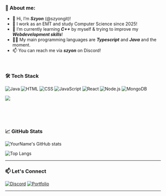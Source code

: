 ### 👋 About me:

- 👋 Hi, I’m ***Szyon*** (@szyongit)!
- 👀 I work as an EMT and study Computer Science since 2025!
- 🌱 I’m currently learning ***C++*** by myself & trying to improve my ***Webdevelopment skills***!
- 👩‍💻 My main programming languages are ***Typescript*** and ***Java*** and the moment.
- 📫 You can reach me via ***szyon*** on Discord!<br/><br/><br/>

### 🛠️ Tech Stack

![Java](https://img.shields.io/badge/-React-black?style=flat-square&logo=java)
![HTML](https://img.shields.io/badge/-JavaScript-black?style=flat-square&logo=html)
![CSS](https://img.shields.io/badge/-JavaScript-black?style=flat-square&logo=css)
![JavaScript](https://img.shields.io/badge/-JavaScript-black?style=flat-square&logo=javascript)
![React](https://img.shields.io/badge/-React-black?style=flat-square&logo=react)
![Node.js](https://img.shields.io/badge/-Node.js-black?style=flat-square&logo=node.js)
![MongoDB](https://img.shields.io/badge/-MongoDB-black?style=flat-square&logo=mongodb)

<img src="https://github-readme-stats.vercel.app/api/top-langs/?username=szyongit&layout=compact&theme=tokyonight" />

<br/><br/><br/>

### 📈 GitHub Stats

![YourName's GitHub stats](https://github-readme-stats.vercel.app/api?username=szyongit&show_icons=true&theme=radical)

![Top Langs](https://github-readme-stats.vercel.app/api/top-langs/?username=szyongit&layout=compact&theme=radical)

---

### 📫 Let's Connect

[![Discord](https://img.shields.io/badge/-LinkedIn-blue?style=flat-square&logo=discord)](https://discordapp.com/users/637347742766858250)
[![Portfolio](https://img.shields.io/badge/-Portfolio-000?style=flat-square&logo=firefox&logoColor=white)](https://szyon.at)

---

<!---![GitHub Stats](https://github-readme-streak-stats.herokuapp.com/?user=your-github-username&theme=tokyonight)--->


<!---
szyongit/szyongit is a ✨ special ✨ repository because its `README.md` (this file) appears on your GitHub profile.
You can click the Preview link to take a look at your changes.
--->

<!---
but I am looking forward to ***other languages***!
--->
